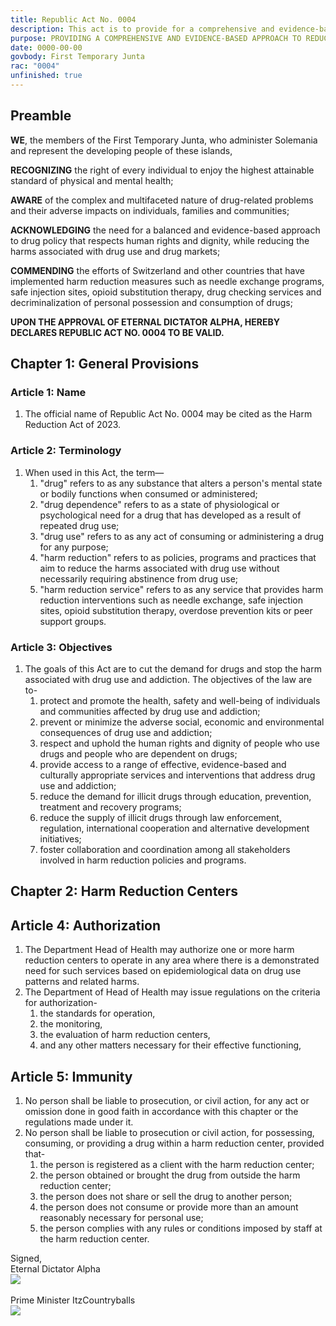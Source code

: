 ```yaml
---
title: Republic Act No. 0004
description: This act is to provide for a comprehensive and evidence-based approach to reducing the harms associated with drug use and addiction, and for related purposes.
purpose: PROVIDING A COMPREHENSIVE AND EVIDENCE-BASED APPROACH TO REDUCE THE HARMS ASSOCIATED WITH DRUG USE AND ADDICTION, AND FOR RELATED PURPOSES.
date: 0000-00-00
govbody: First Temporary Junta
rac: "0004"
unfinished: true
---
```


## Preamble 
<p>
<b><span class="text-3xl font-bold">W</span>E</b>, the members of the First Temporary Junta, who administer Solemania and represent the developing people of these islands,

**RECOGNIZING** the right of every individual to enjoy the highest attainable standard of physical and mental health;

**AWARE** of the complex and multifaceted nature of drug-related problems and their adverse impacts on individuals, families and communities;

**ACKNOWLEDGING** the need for a balanced and evidence-based approach to drug policy that respects human rights and dignity, while reducing the harms associated with drug use and drug markets;

**COMMENDING** the efforts of Switzerland and other countries that have implemented harm reduction measures such as needle exchange programs, safe injection sites, opioid substitution therapy, drug checking services and decriminalization of personal possession and consumption of drugs;

**UPON THE APPROVAL OF ETERNAL DICTATOR ALPHA, HEREBY DECLARES REPUBLIC ACT NO. 0004 TO BE VALID.**
</p>

## Chapter 1: General Provisions

### Article 1: Name
<ol class="numeral">
    <li>The official name of Republic Act No. 0004 may be cited as the Harm Reduction Act of 2023.</li>
</ol>

### Article 2: Terminology
<ol class="numeral">
    <li>When used in this Act, the term—
        <ol class="alpha list-inside">
            <li>"drug" refers to as any substance that alters a person's mental state or bodily functions when consumed or administered;</li>
            <li>"drug dependence" refers to as a state of physiological or psychological need for a drug that has developed as a result of repeated drug use;</li>
            <li>"drug use" refers to as any act of consuming or administering a drug for any purpose;</li>
            <li>"harm reduction" refers to as policies, programs and practices that aim to reduce the harms associated with drug use without necessarily requiring abstinence from drug use;</li>
            <li>"harm reduction service" refers to as any service that provides harm reduction interventions such as needle exchange, safe injection sites, opioid substitution therapy, overdose prevention kits or peer support groups.</li>
        </ol>
    </li>
</ol>

### Article 3: Objectives
<ol class="numeral">
    <li>The goals of this Act are to cut the demand for drugs and stop the harm associated with drug use and addiction. The objectives of the law are to-
        <ol class="alpha list-inside">
            <li>protect and promote the health, safety and well-being of individuals and communities affected by drug use and addiction;</li>
            <li>prevent or minimize the adverse social, economic and environmental consequences of drug use and addiction;</li>
            <li>respect and uphold the human rights and dignity of people who use drugs and people who are dependent on drugs;</li>
            <li>provide access to a range of effective, evidence-based and culturally appropriate services and interventions that address drug use and addiction;</li>
            <li>reduce the demand for illicit drugs through education, prevention, treatment and recovery programs;</li>
            <li>reduce the supply of illicit drugs through law enforcement, regulation, international cooperation and alternative development initiatives;</li>
            <li>foster collaboration and coordination among all stakeholders involved in harm reduction policies and programs.</li>
        </ol>
    </li>
</ol>

## Chapter 2: Harm Reduction Centers

## Article 4: Authorization
<ol class="numeral">
	<li>The Department Head of Health may authorize one or more harm reduction centers to operate in any area where there is a demonstrated need for such services based on epidemiological data on drug use patterns and related harms.</li>
	<li>The Department of Head of Health may issue regulations on the criteria for authorization-
		<ol class="alpha list-inside">
			<li>the standards for operation,</li>
			<li>the monitoring,</li>
			<li>the evaluation of harm reduction centers,</li>
			<li>and any other matters necessary for their effective functioning,</li>
		</ol>
	</li>
</ol>

## Article 5: Immunity
<ol class="numeral">
	<li>No person shall be liable to prosecution, or civil action, for any act or omission done in good faith in accordance with this chapter or the regulations made under it.</li>
	<li>No person shall be liable to prosecution or civil action, for possessing, consuming, or providing a drug within a harm reduction center, provided that-
		<ol class="alpha list-inside">
			<li>the person is registered as a client with the harm reduction center;</li>
			<li>the person obtained or brought the drug from outside the harm reduction center;</li>
			<li>the person does not share or sell the drug to another person;</li>
			<li>the person does not consume or provide more than an amount reasonably necessary for personal use;</li>
			<li>the person complies with any rules or conditions imposed by staff at the harm reduction center.</li>
		</ol>
	</li>
</ol>

<div class="grid text-right">
    Signed,
    <div class="block">
        Eternal Dictator Alpha<br>
        <img src="/assets/img/Alpha-sig.png" class="h-12 w-auto float-right block">
    </div>
    <br>
    <div class="block">
        Prime Minister ItzCountryballs<br>
        <img src="/assets/img/Itz-sig.png" class="h-12 w-auto float-right block">
    </div>
</div>